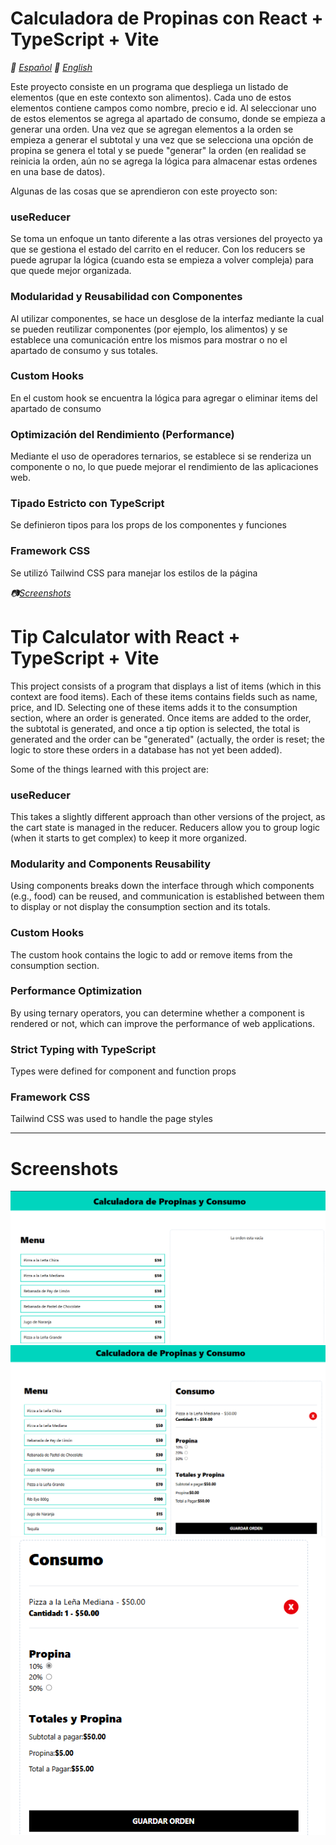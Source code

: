 ### <a id="inicio" />
# Calculadora de Propinas con React + TypeScript + Vite
*📓 [Español](#inicio)*
*📓 [English](#start)*

Este proyecto consiste en un programa que despliega un listado de elementos (que en este contexto son alimentos). Cada uno de estos elementos contiene campos como nombre, precio e id. Al seleccionar uno de estos elementos se agrega al apartado de consumo, donde se empieza a generar una orden. Una vez que se agregan elementos a la orden se empieza a generar el subtotal y una vez que se selecciona una opción de propina se genera el total y se puede "generar" la orden (en realidad se reinicia la orden, aún no se agrega la lógica para almacenar estas ordenes en una base de datos). 

Algunas de las cosas que se aprendieron con este proyecto son:

### <a  /> useReducer
Se toma un enfoque un tanto diferente a las otras versiones del proyecto ya que se gestiona el estado del carrito en el reducer. Con los reducers se puede agrupar la lógica (cuando esta se empieza a volver compleja) para que quede mejor organizada. 

### <a /> Modularidad y Reusabilidad con Componentes
Al utilizar componentes, se hace un desglose de la interfaz mediante la cual se pueden reutilizar componentes (por ejemplo, los alimentos) y se establece una comunicación entre los mismos para mostrar o no el apartado de consumo y sus totales.

### <a /> Custom Hooks
En el custom hook se encuentra la lógica para agregar o eliminar items del apartado de consumo

### <a /> Optimización del Rendimiento (Performance)
Mediante el uso de operadores ternarios, se establece si se renderiza un componente o no, lo que puede mejorar el rendimiento de las aplicaciones web.

### <a /> Tipado Estricto con TypeScript
Se definieron tipos para los props de los componentes y funciones

### <a /> Framework CSS
Se utilizó Tailwind CSS para manejar los estilos de la página

*📷[Screenshots](#screenshots)*

# Tip Calculator with React + TypeScript + Vite

This project consists of a program that displays a list of items (which in this context are food items). Each of these items contains fields such as name, price, and ID. Selecting one of these items adds it to the consumption section, where an order is generated. Once items are added to the order, the subtotal is generated, and once a tip option is selected, the total is generated and the order can be "generated" (actually, the order is reset; the logic to store these orders in a database has not yet been added).

Some of the things learned with this project are:

### <a /> useReducer
This takes a slightly different approach than other versions of the project, as the cart state is managed in the reducer. Reducers allow you to group logic (when it starts to get complex) to keep it more organized.

### <a /> Modularity and Components Reusability
Using components breaks down the interface through which components (e.g., food) can be reused, and communication is established between them to display or not display the consumption section and its totals.

### <a /> Custom Hooks
The custom hook contains the logic to add or remove items from the consumption section.

### <a /> Performance Optimization
By using ternary operators, you can determine whether a component is rendered or not, which can improve the performance of web applications.

### <a  /> Strict Typing with TypeScript
Types were defined for component and function props

### <a  /> Framework CSS
Tailwind CSS was used to handle the page styles

---
### <a id="screenshots" /> 
# Screenshots
![Interfaz Inicial](https://github.com/ReploidGI0/calc_propinas/blob/main/images/interfaz_propina1.PNG "Interfaz Inicial")
![Interfaz Con Producto Agregado](https://github.com/ReploidGI0/calc_propinas/blob/main/images/interfaz_propina2.PNG "Interfaz Con Producto Agregado")
![Interfaz Con Totales](https://github.com/ReploidGI0/calc_propinas/blob/main/images/propina_3.PNG "Interfaz Con Totales")



